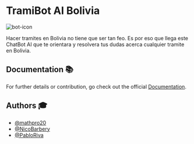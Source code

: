 
# TramiBot AI Bolivia
![bot-icon](https://github.com/user-attachments/assets/7e86895a-7eeb-45c6-8e10-b6c72e1cf81a)


Hacer tramites en Bolivia no tiene que ser tan feo. Es por eso que llega este ChatBot AI que te orientara y resolvera tus dudas acerca cualquier tramite en Bolivia.



## Documentation 📚

For further details or contribution, go check out the official [Documentation](https://docs.google.com/document/d/1ZAb6nKoZCCsC50XRx69zipMYuW7onvId/edit?usp=sharing&ouid=106969887062134886196&rtpof=true&sd=true).



## Authors 🎓

- [@mathpro20](https://github.com/mathpro28)
- [@NicoBarbery](https://github.com/NicoBarbery)
- [@PabloRiva](https://github.com/PabloRiva)
